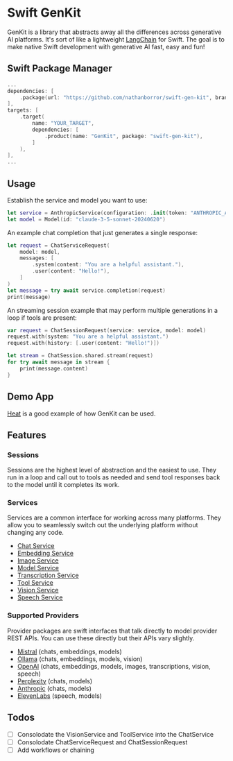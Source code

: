 # Swift GenKit

GenKit is a library that abstracts away all the differences across generative AI platforms. It's sort of like a lightweight [LangChain](https://www.langchain.com) for Swift. The goal is to make native Swift development with generative AI fast, easy and fun!

## Swift Package Manager

```swift
...
dependencies: [
    .package(url: "https://github.com/nathanborror/swift-gen-kit", branch: "main"),
],
targets: [
    .target(
        name: "YOUR_TARGET",
        dependencies: [
            .product(name: "GenKit", package: "swift-gen-kit"),
        ]
    ),
],
...
```

## Usage

Establish the service and model you want to use:

```swift
let service = AnthropicService(configuration: .init(token: "ANTHROPIC_API_TOKEN"))
let model = Model(id: "claude-3-5-sonnet-20240620")
```

An example chat completion that just generates a single response:

```swift
let request = ChatServiceRequest(
    model: model,
    messages: [
        .system(content: "You are a helpful assistant."),
        .user(content: "Hello!"),
    ]
)
let message = try await service.completion(request)
print(message)
```

An streaming session example that may perform multiple generations in a loop if tools are present:

```swift
var request = ChatSessionRequest(service: service, model: model)
request.with(system: "You are a helpful assistant.")
request.with(history: [.user(content: "Hello!")])

let stream = ChatSession.shared.stream(request)
for try await message in stream {
    print(message.content)
}
```

## Demo App

[Heat](https://github.com/nathanborror/Heat) is a good example of how GenKit can be used.

## Features

### Sessions

Sessions are the highest level of abstraction and the easiest to use. They run in a loop and call out to tools as needed and send tool responses back to the model until it completes its work.

### Services

Services are a common interface for working across many platforms. They allow you to seamlessly switch out the underlying platform without changing any code.

- [Chat Service](Sources/GenKit/Services/ChatService.swift)
- [Embedding Service](Sources/GenKit/Services/EmbeddingService.swift)
- [Image Service](Sources/GenKit/Services/ImageService.swift)
- [Model Service](Sources/GenKit/Services/ModelService.swift)
- [Transcription Service](Sources/GenKit/Services/TranscriptionService.swift)
- [Tool Service](Sources/GenKit/Services/ToolService.swift)
- [Vision Service](Sources/GenKit/Services/VisionService.swift)
- [Speech Service](Sources/GenKit/Services/SpeechService.swift)

### Supported Providers

Provider packages are swift interfaces that talk directly to model provider REST APIs. You can use these directly but their APIs vary slightly.

- [Mistral](https://github.com/nathanborror/swift-mistral) (chats, embeddings, models)
- [Ollama](https://github.com/nathanborror/swift-ollama) (chats, embeddings, models, vision)
- [OpenAI](https://github.com/nathanborror/swift-openai) (chats, embeddings, models, images, transcriptions, vision, speech)
- [Perplexity](https://github.com/nathanborror/swift-perplexity) (chats, models)
- [Anthropic](https://github.com/nathanborror/swift-anthropic) (chats, models)
- [ElevenLabs](https://github.com/nathanborror/swift-elevenlabs) (speech, models)

## Todos

- [ ] Consolodate the VisionService and ToolService into the ChatService
- [ ] Consolodate ChatServiceRequest and ChatSessionRequest
- [ ] Add workflows or chaining
